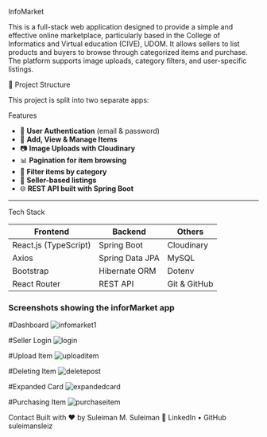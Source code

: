 InfoMarket

This is a full-stack web application designed to provide a simple and effective online marketplace, particularly based in the College of Informatics and Virtual education (CIVE), UDOM.
It allows sellers to list products and buyers to browse through categorized items and purchase. 
The platform supports image uploads, category filters, and user-specific listings.


📁 Project Structure

This project is split into two separate apps:



Features

- 🔐 **User Authentication** (email & password)
- 🛒 **Add, View & Manage Items**
- 📷 **Image Uploads with Cloudinary**
- 📊 **Pagination for item browsing**
- 📂 **Filter items by category**
- 📱 **Seller-based listings**
- 🌐 **REST API built with Spring Boot**

---

Tech Stack

| Frontend | Backend | Others |
|----------|---------|--------|
| React.js (TypeScript) | Spring Boot | Cloudinary |
| Axios | Spring Data JPA | MySQL |
| Bootstrap | Hibernate ORM | Dotenv |
| React Router | REST API | Git & GitHub |


### Screenshots showing the inforMarket app
#Dashboard
![infomarket1](https://github.com/user-attachments/assets/518ba5bd-35b5-4e7b-91ea-4cf19efb230a)



#Seller Login 
![login](https://github.com/user-attachments/assets/e3c44560-6453-4251-93e6-0162abf0a0e4)



#Upload Item
![uploaditem](https://github.com/user-attachments/assets/a24565e3-dd24-4234-9b3d-d8c4bfe22359)


#Deleting Item
![deletepost](https://github.com/user-attachments/assets/b296f418-f2ee-40ca-b53c-5731f4e8400d)


#Expanded Card
![expandedcard](https://github.com/user-attachments/assets/317a8b3c-4a42-41e0-b12b-d349eba42df8)


#Purchasing Item
![purchaseitem](https://github.com/user-attachments/assets/dfea973e-4808-4eae-8850-a7e03ff32b07)



Contact
Built with ❤️ by Suleiman M. Suleiman
🔗 LinkedIn • GitHub
suleimansleiz

